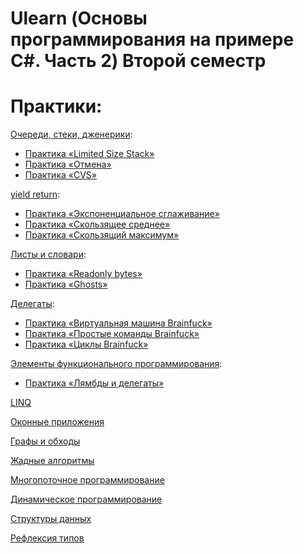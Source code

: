 #  Ulearn (Основы программирования на примере C#. Часть 2) Второй семестр

# Практики:

[Очереди, стеки, дженерики](https://ulearn.me/course/basicprogramming2/Steki_i_ocheredi_48016626-87ae-411d-ae97-f7a49e465dbc):
- [Практика «Limited Size Stack»](https://github.com/ve3xone/UlearnProjects/blob/main/2-semester/practices/LimitedSizeStack/LimitedSizeStack.cs)
- [Практика «Отмена»](https://github.com/ve3xone/UlearnProjects/blob/main/2-semester/practices/LimitedSizeStack/ListModel.cs)
- [Практика «CVS»](https://github.com/ve3xone/UlearnProjects/blob/main/2-semester/practices/Clones/CloneVersionSystem.cs)

[yield return](https://ulearn.me/course/basicprogramming2/foreach_IEnumerable_i_IEnumerator_49c485c2-d2a7-4362-a473-5757719bd002):
- [Практика «Экспоненциальное сглаживание»](https://github.com/ve3xone/UlearnProjects/blob/main/2-semester/practices/Smooth/ExpSmoothingTask.cs)
- [Практика «Скользящее среднее»](https://github.com/ve3xone/UlearnProjects/blob/main/2-semester/practices/Smooth/MovingAverageTask.cs)
- [Практика «Скользящий максимум»](https://github.com/ve3xone/UlearnProjects/blob/main/2-semester/practices/Smooth/MovingMaxTask.cs)

[Листы и словари](https://ulearn.me/course/basicprogramming2/Listy_i_indeksatsiya_ff0b5f9b-eb8c-432d-8bab-4bfa9718469a):
- [Практика «Readonly bytes»](https://github.com/ve3xone/UlearnProjects/blob/main/2-semester/practices/readonly-bytes/ReadonlyBytes.cs)
- [Практика «Ghosts»](https://github.com/ve3xone/UlearnProjects/blob/main/2-semester/practices/ghost/GhostsTask.cs)

[Делегаты](https://ulearn.me/course/basicprogramming2/Postanovka_problemy_139a55f6-8e6a-4178-bccc-a152a5eecea5):
- [Практика «Виртуальная машина Brainfuck»](https://github.com/ve3xone/UlearnProjects/blob/main/2-semester/practices/brainfuck/VirtualMachine.cs)
- [Практика «Простые команды Brainfuck»](https://github.com/ve3xone/UlearnProjects/blob/main/2-semester/practices/brainfuck/BrainfuckBasicCommands.cs)
- [Практика «Циклы Brainfuck»](https://github.com/ve3xone/UlearnProjects/blob/main/2-semester/practices/brainfuck/BrainfuckLoopCommands.cs)

[Элементы функционального программирования](https://ulearn.me/course/basicprogramming2/91fef764-c971-480d-935a-28363c76888d):
- [Практика «Лямбды и делегаты»](https://github.com/ve3xone/UlearnProjects/blob/main/2-semester/practices/rocket/ForcesTask.cs)

[LINQ](https://ulearn.me/course/basicprogramming2/Vvedenie_3446fab2-15df-4045-ab40-abc1f3dc87c8)

[Оконные приложения](https://ulearn.me/course/basicprogramming2/Sobytiynaya_model__73d69c1f-e3ac-4568-9473-8b0d0a522225)

[Графы и обходы](https://ulearn.me/course/basicprogramming2/Opredelenie_grafa_1525edc4-1193-48ea-8f9a-061647cd469e)

[Жадные алгоритмы](https://ulearn.me/course/basicprogramming2/Kombinatornye_zadachi_8661d8aa-fdc5-4185-8ba3-5651b18acd48)

[Многопоточное программирование](https://ulearn.me/course/basicprogramming2/Tredy_domeny_i_protsessy_4dd557b3-7903-4ff4-932a-a95b4a7fb15f)

[Динамическое программирование](https://ulearn.me/course/basicprogramming2/6fb7616f-509b-4747-93d1-d9d80914c76b)

[Структуры данных](https://ulearn.me/course/basicprogramming2/Ochered_s_prioritetami_0dd9a1e8-c370-493d-b384-94c62f04bf34)

[Рефлексия типов](https://ulearn.me/course/basicprogramming2/Refleksiya_Klass_Type_8386b127-ea69-465d-87ba-24e08df9f6d2)